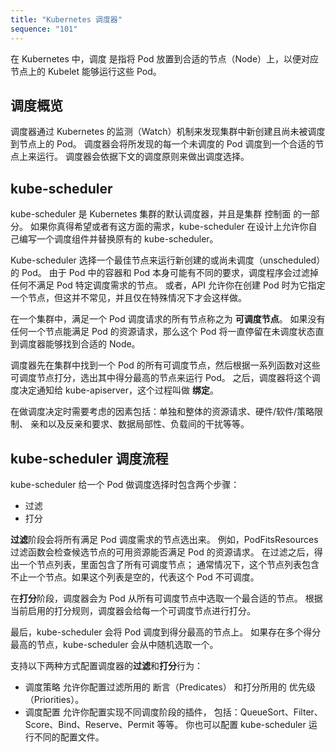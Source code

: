 ```yaml
---
title: "Kubernetes 调度器"
sequence: "101"
---
```


在 Kubernetes 中，调度 是指将 Pod 放置到合适的节点（Node）上，以便对应节点上的 Kubelet 能够运行这些 Pod。

## 调度概览

调度器通过 Kubernetes 的监测（Watch）机制来发现集群中新创建且尚未被调度到节点上的 Pod。
调度器会将所发现的每一个未调度的 Pod 调度到一个合适的节点上来运行。
调度器会依据下文的调度原则来做出调度选择。

## kube-scheduler

kube-scheduler 是 Kubernetes 集群的默认调度器，并且是集群 控制面 的一部分。
如果你真得希望或者有这方面的需求，kube-scheduler 在设计上允许你自己编写一个调度组件并替换原有的 kube-scheduler。

Kube-scheduler 选择一个最佳节点来运行新创建的或尚未调度（unscheduled）的 Pod。
由于 Pod 中的容器和 Pod 本身可能有不同的要求，调度程序会过滤掉任何不满足 Pod 特定调度需求的节点。
或者，API 允许你在创建 Pod 时为它指定一个节点，但这并不常见，并且仅在特殊情况下才会这样做。

在一个集群中，满足一个 Pod 调度请求的所有节点称之为 **可调度节点**。
如果没有任何一个节点能满足 Pod 的资源请求，那么这个 Pod 将一直停留在未调度状态直到调度器能够找到合适的 Node。

调度器先在集群中找到一个 Pod 的所有可调度节点，然后根据一系列函数对这些可调度节点打分，选出其中得分最高的节点来运行 Pod。
之后，调度器将这个调度决定通知给 kube-apiserver，这个过程叫做 **绑定**。

在做调度决定时需要考虑的因素包括：单独和整体的资源请求、硬件/软件/策略限制、 亲和以及反亲和要求、数据局部性、负载间的干扰等等。

## kube-scheduler 调度流程

kube-scheduler 给一个 Pod 做调度选择时包含两个步骤：

- 过滤
- 打分

**过滤**阶段会将所有满足 Pod 调度需求的节点选出来。
例如，PodFitsResources 过滤函数会检查候选节点的可用资源能否满足 Pod 的资源请求。
在过滤之后，得出一个节点列表，里面包含了所有可调度节点；
通常情况下，这个节点列表包含不止一个节点。如果这个列表是空的，代表这个 Pod 不可调度。

在**打分**阶段，调度器会为 Pod 从所有可调度节点中选取一个最合适的节点。
根据当前启用的打分规则，调度器会给每一个可调度节点进行打分。

最后，kube-scheduler 会将 Pod 调度到得分最高的节点上。
如果存在多个得分最高的节点，kube-scheduler 会从中随机选取一个。

支持以下两种方式配置调度器的**过滤**和**打分**行为：

- 调度策略 允许你配置过滤所用的 断言（Predicates） 和打分所用的 优先级（Priorities）。
- 调度配置 允许你配置实现不同调度阶段的插件， 包括：QueueSort、Filter、Score、Bind、Reserve、Permit 等等。 你也可以配置 kube-scheduler 运行不同的配置文件。

